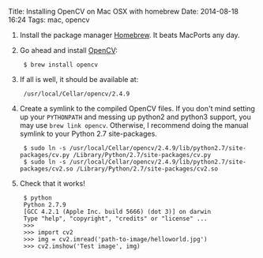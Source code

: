 Title: Installing OpenCV on Mac OSX with homebrew
Date: 2014-08-18 16:24 
Tags: mac, opencv

1. Install the package manager [Homebrew](http://brew.sh/). It beats MacPorts any day.
2. Go ahead and install [OpenCV](http://opencv.org/):

		$ brew install opencv

3. If all is well, it should be available at:
    
		/usr/local/Cellar/opencv/2.4.9
    
4. Create a symlink to the compiled OpenCV files. If you don't mind setting up your `PYTHONPATH` and messing up python2 and python3 support, you may use `brew link opencv`. Otherwise, I recommend doing the manual symlink to your Python 2.7 site-packages.

    	$ sudo ln -s /usr/local/Cellar/opencv/2.4.9/lib/python2.7/site-packages/cv.py /Library/Python/2.7/site-packages/cv.py
    	$ sudo ln -s /usr/local/Cellar/opencv/2.4.9/lib/python2.7/site-packages/cv2.so /Library/Python/2.7/site-packages/cv2.so 
    
5. Check that it works!

		$ python
		Python 2.7.9
		[GCC 4.2.1 (Apple Inc. build 5666) (dot 3)] on darwin
		Type "help", "copyright", "credits" or "license" ...
		>>>
		>>> import cv2
		>>> img = cv2.imread('path-to-image/helloworld.jpg')
		>>> cv2.imshow('Test image', img)